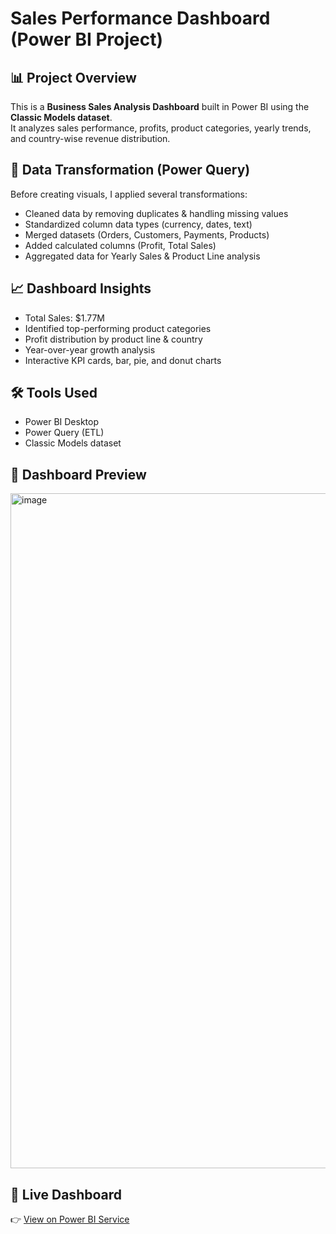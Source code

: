 # Sales Performance Dashboard (Power BI Project)

## 📊 Project Overview
This is a **Business Sales Analysis Dashboard** built in Power BI using the **Classic Models dataset**.  
It analyzes sales performance, profits, product categories, yearly trends, and country-wise revenue distribution.

## 🔄 Data Transformation (Power Query)
Before creating visuals, I applied several transformations:
- Cleaned data by removing duplicates & handling missing values
- Standardized column data types (currency, dates, text)
- Merged datasets (Orders, Customers, Payments, Products)
- Added calculated columns (Profit, Total Sales)
- Aggregated data for Yearly Sales & Product Line analysis

## 📈 Dashboard Insights
- Total Sales: $1.77M
- Identified top-performing product categories
- Profit distribution by product line & country
- Year-over-year growth analysis
- Interactive KPI cards, bar, pie, and donut charts

## 🛠️ Tools Used
- Power BI Desktop
- Power Query (ETL)
- Classic Models dataset

## 📸 Dashboard Preview
<img width="1920" height="1080" alt="image" src="https://github.com/user-attachments/assets/f09676aa-95b6-46aa-9f88-a8e682584755" />


## 🔗 Live Dashboard
👉 [View on Power BI Service](https://app.powerbi.com/groups/me/reports/74f929ad-120c-4aca-ae68-c2f317477a23/78b8904bbab57dfe4448?experience=power-bi)
